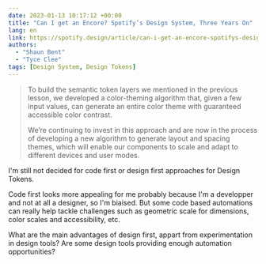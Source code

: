 ```yaml
---
date: 2023-01-13 10:17:12 +00:00
title: "Can I get an Encore? Spotify’s Design System, Three Years On"
lang: en
link: https://spotify.design/article/can-i-get-an-encore-spotifys-design-system-three-years-on
authors:
  - "Shaun Bent"
  - "Tyce Clee"
tags: [Design System, Design Tokens]
---
```


> To build the semantic token layers we mentioned in the previous lesson, we developed a color-theming algorithm that, given a few input values, can generate an entire color theme with guaranteed accessible color contrast.
> 
> We’re continuing to invest in this approach and are now in the process of developing a new algorithm to generate layout and spacing themes, which will enable our components to scale and adapt to different devices and user modes.

I'm still not decided for code first or design first approaches for Design Tokens.

Code first looks more appealing for me probably because I'm a developper and not at all a designer, so I'm biaised. But some code based automations can really help tackle challenges such as geometric scale for dimensions, color scales and accessibility, etc.

What are the main advantages of design first, appart from experimentation in design tools? Are some design tools providing enough automation opportunities?
